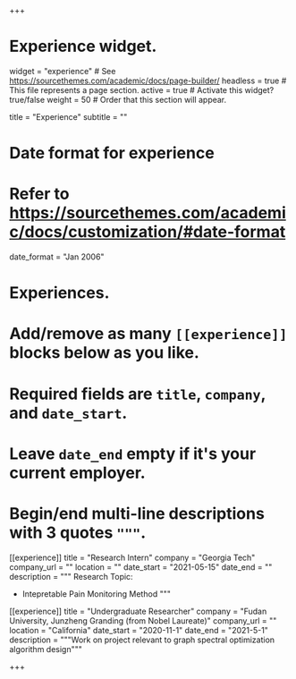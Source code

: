 +++
# Experience widget.
widget = "experience"  # See https://sourcethemes.com/academic/docs/page-builder/
headless = true  # This file represents a page section.
active = true  # Activate this widget? true/false
weight = 50  # Order that this section will appear.

title = "Experience"
subtitle = ""

# Date format for experience
#   Refer to https://sourcethemes.com/academic/docs/customization/#date-format
date_format = "Jan 2006"

# Experiences.
#   Add/remove as many `[[experience]]` blocks below as you like.
#   Required fields are `title`, `company`, and `date_start`.
#   Leave `date_end` empty if it's your current employer.
#   Begin/end multi-line descriptions with 3 quotes `"""`.
[[experience]]
  title = "Research Intern"
  company = "Georgia Tech"
  company_url = ""
  location = ""
  date_start = "2021-05-15"
  date_end = ""
  description = """
  Research Topic:
  
  * Intepretable Pain Monitoring Method
  """

[[experience]]
  title = "Undergraduate Researcher"
  company = "Fudan University, Junzheng Granding (from Nobel Laureate)"
  company_url = ""
  location = "California"
  date_start = "2020-11-1"
  date_end = "2021-5-1"
  description = """Work on project relevant to graph spectral optimization algorithm design"""

+++
